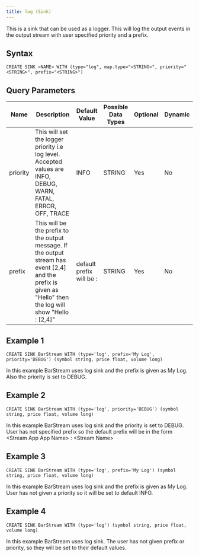 ```yaml
---
title: log (Sink)
---
```


This is a sink that can be used as a logger. This will log the output events in the output stream with user specified priority and a prefix.

## Syntax

    CREATE SINK <NAME> WITH (type="log", map.type="<STRING>", priority="<STRING>", prefix="<STRING>")

## Query Parameters

| Name     | Description                   | Default Value            | Possible Data Types | Optional | Dynamic |
|----------|---------------------------|--------------------------|---------------------|----------|---------|
| priority | This will set the logger priority i.e log level. Accepted values are INFO, DEBUG, WARN, FATAL, ERROR, OFF, TRACE   | INFO    | STRING              | Yes      | No      |
| prefix   | This will be the prefix to the output message. If the output stream has event \[2,4\] and the prefix is given as "Hello" then the log will show "Hello : [2,4]" | default prefix will be : | STRING              | Yes      | No      |

## Example 1

    CREATE SINK BarStream WITH (type='log', prefix='My Log', priority='DEBUG') (symbol string, price float, volume long)

In this example BarStream uses log sink and the prefix is given as My Log. Also the priority is set to DEBUG.

## Example 2

    CREATE SINK BarStream WITH (type='log', priority='DEBUG') (symbol string, price float, volume long)

In this example BarStream uses log sink and the priority is set to DEBUG. User has not specified prefix so the default prefix will be in the form \<Stream App App Name\> : \<Stream Name\>

## Example 3

    CREATE SINK BarStream WITH (type='log', prefix='My Log') (symbol string, price float, volume long)

In this example BarStream uses log sink and the prefix is given as My Log. User has not given a priority so it will be set to default INFO.

## Example 4

    CREATE SINK BarStream WITH (type='log') (symbol string, price float, volume long)

In this example BarStream uses log sink. The user has not given prefix or priority, so they will be set to their default values.
